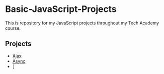 # Basic-JavaScript-Projects
 This is repository for my JavaScript projects throughout my Tech Academy course.
 ## Projects
* [Ajax](https://github.com/DamianH226/JavaScript-Projects/tree/main/Ajax)
* [Async](https://github.com/DamianH226/JavaScript-Projects/tree/main/Async)
* [
